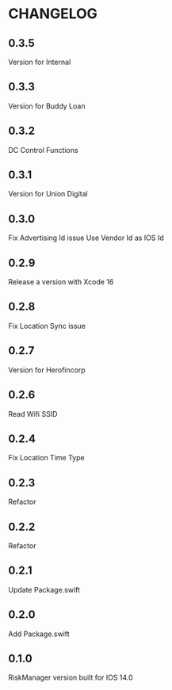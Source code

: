 #  CHANGELOG

## 0.3.5

Version for Internal


## 0.3.3

Version for Buddy Loan


## 0.3.2

DC Control Functions


## 0.3.1

Version for Union Digital


## 0.3.0

Fix Advertising Id issue
Use Vendor Id as IOS Id


## 0.2.9

Release a version with Xcode 16


## 0.2.8

Fix Location Sync issue


## 0.2.7

Version for Herofincorp


## 0.2.6

Read Wifi SSID


## 0.2.4

Fix Location Time Type


## 0.2.3

Refactor


## 0.2.2

Refactor


## 0.2.1

Update Package.swift


## 0.2.0

Add Package.swift


## 0.1.0

RiskManager version built for IOS 14.0

